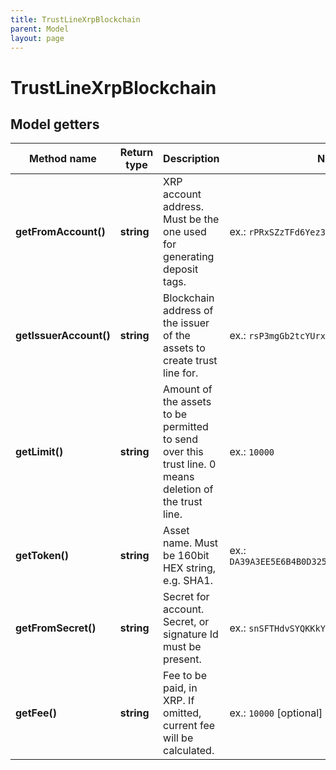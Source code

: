```yaml
---
title: TrustLineXrpBlockchain
parent: Model
layout: page
---
```


# TrustLineXrpBlockchain

## Model getters

Method name | Return type | Description | Notes
------------ | ------------- | ------------- | -------------
**getFromAccount()** | **string** | XRP account address. Must be the one used for generating deposit tags. | ex.: `rPRxSZzTFd6Yez3UMxFUPJvnhUhjewpjfV`
**getIssuerAccount()** | **string** | Blockchain address of the issuer of the assets to create trust line for. | ex.: `rsP3mgGb2tcYUrxiLFiHJiQXhsziegtwBc`
**getLimit()** | **string** | Amount of the assets to be permitted to send over this trust line. 0 means deletion of the trust line. | ex.: `10000`
**getToken()** | **string** | Asset name. Must be 160bit HEX string, e.g. SHA1. | ex.: `DA39A3EE5E6B4B0D3255BFEF95601890AFD80709`
**getFromSecret()** | **string** | Secret for account. Secret, or signature Id must be present. | ex.: `snSFTHdvSYQKKkYntvEt8cnmZuPJB`
**getFee()** | **string** | Fee to be paid, in XRP. If omitted, current fee will be calculated. | ex.: `10000` [optional]

